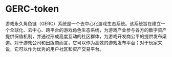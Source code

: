 # GERC-token
游戏永久角色链（GERC）系统是一个去中心化游戏生态系统。该系统旨在建立一个全球化、去中心、跨平台的游戏角色生态系统，为游戏产业参与各方的数字资产提供保值机制，并通过形成高度互动的社区群体，为游戏开发商公平的提供发布渠道。对于游戏公司和出版商而言，它可以作为高效的游戏发布平台；对于玩家来说，它可以作为优秀的用户社区和资产交易平台。
